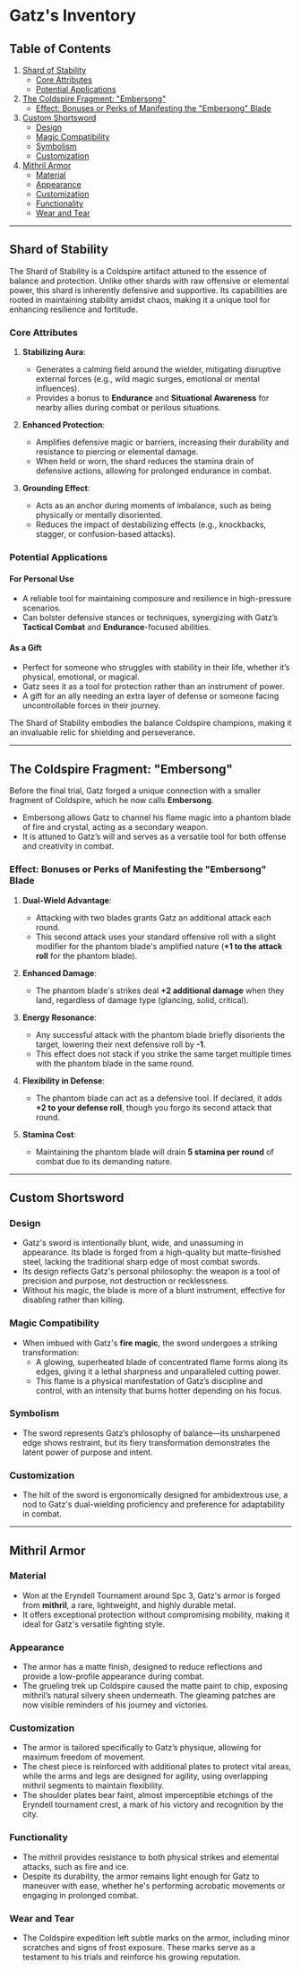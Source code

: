 # Gatz's Inventory

## Table of Contents

1. [Shard of Stability](#shard-of-stability)
   - [Core Attributes](#core-attributes)
   - [Potential Applications](#potential-applications)
2. [The Coldspire Fragment: "Embersong"](#the-coldspire-fragment-embersong)
   - [Effect: Bonuses or Perks of Manifesting the "Embersong" Blade](#effect-bonuses-or-perks-of-manifesting-the-embersong-blade)
3. [Custom Shortsword](#custom-shortsword)
   - [Design](#design)
   - [Magic Compatibility](#magic-compatibility)
   - [Symbolism](#symbolism)
   - [Customization](#customization)
4. [Mithril Armor](#mithril-armor)
   - [Material](#material)
   - [Appearance](#appearance)
   - [Customization](#customization-1)
   - [Functionality](#functionality)
   - [Wear and Tear](#wear-and-tear)

---

## Shard of Stability

The Shard of Stability is a Coldspire artifact attuned to the essence of balance and protection. Unlike other shards with raw offensive or elemental power, this shard is inherently defensive and supportive. Its capabilities are rooted in maintaining stability amidst chaos, making it a unique tool for enhancing resilience and fortitude.

### Core Attributes

1. **Stabilizing Aura**:
   - Generates a calming field around the wielder, mitigating disruptive external forces (e.g., wild magic surges, emotional or mental influences).
   - Provides a bonus to **Endurance** and **Situational Awareness** for nearby allies during combat or perilous situations.

2. **Enhanced Protection**:
   - Amplifies defensive magic or barriers, increasing their durability and resistance to piercing or elemental damage.
   - When held or worn, the shard reduces the stamina drain of defensive actions, allowing for prolonged endurance in combat.

3. **Grounding Effect**:
   - Acts as an anchor during moments of imbalance, such as being physically or mentally disoriented.
   - Reduces the impact of destabilizing effects (e.g., knockbacks, stagger, or confusion-based attacks).

### Potential Applications

#### For Personal Use
- A reliable tool for maintaining composure and resilience in high-pressure scenarios.
- Can bolster defensive stances or techniques, synergizing with Gatz’s **Tactical Combat** and **Endurance**-focused abilities.

#### As a Gift
- Perfect for someone who struggles with stability in their life, whether it’s physical, emotional, or magical.
- Gatz sees it as a tool for protection rather than an instrument of power.
- A gift for an ally needing an extra layer of defense or someone facing uncontrollable forces in their journey.

The Shard of Stability embodies the balance Coldspire champions, making it an invaluable relic for shielding and perseverance.

---

## The Coldspire Fragment: "Embersong"

Before the final trial, Gatz forged a unique connection with a smaller fragment of Coldspire, which he now calls **Embersong**.

- Embersong allows Gatz to channel his flame magic into a phantom blade of fire and crystal, acting as a secondary weapon.
- It is attuned to Gatz’s will and serves as a versatile tool for both offense and creativity in combat.

### Effect: Bonuses or Perks of Manifesting the "Embersong" Blade

1. **Dual-Wield Advantage**:
   - Attacking with two blades grants Gatz an additional attack each round.
   - This second attack uses your standard offensive roll with a slight modifier for the phantom blade's amplified nature (**+1 to the attack roll** for the phantom blade).

2. **Enhanced Damage**:
   - The phantom blade's strikes deal **+2 additional damage** when they land, regardless of damage type (glancing, solid, critical).

3. **Energy Resonance**:
   - Any successful attack with the phantom blade briefly disorients the target, lowering their next defensive roll by **-1**.
   - This effect does not stack if you strike the same target multiple times with the phantom blade in the same round.

4. **Flexibility in Defense**:
   - The phantom blade can act as a defensive tool. If declared, it adds **+2 to your defense roll**, though you forgo its second attack that round.

5. **Stamina Cost**:
   - Maintaining the phantom blade will drain **5 stamina per round** of combat due to its demanding nature.

---

## Custom Shortsword

### Design
- Gatz's sword is intentionally blunt, wide, and unassuming in appearance. Its blade is forged from a high-quality but matte-finished steel, lacking the traditional sharp edge of most combat swords.
- Its design reflects Gatz's personal philosophy: the weapon is a tool of precision and purpose, not destruction or recklessness.
- Without his magic, the blade is more of a blunt instrument, effective for disabling rather than killing.

### Magic Compatibility
- When imbued with Gatz's **fire magic**, the sword undergoes a striking transformation:
  - A glowing, superheated blade of concentrated flame forms along its edges, giving it a lethal sharpness and unparalleled cutting power.
  - This flame is a physical manifestation of Gatz’s discipline and control, with an intensity that burns hotter depending on his focus.

### Symbolism
- The sword represents Gatz’s philosophy of balance—its unsharpened edge shows restraint, but its fiery transformation demonstrates the latent power of purpose and intent.

### Customization
- The hilt of the sword is ergonomically designed for ambidextrous use, a nod to Gatz's dual-wielding proficiency and preference for adaptability in combat.

---

## Mithril Armor

### Material
- Won at the Eryndell Tournament around Spc 3, Gatz's armor is forged from **mithril**, a rare, lightweight, and highly durable metal.
- It offers exceptional protection without compromising mobility, making it ideal for Gatz's versatile fighting style.

### Appearance
- The armor has a matte finish, designed to reduce reflections and provide a low-profile appearance during combat.
- The grueling trek up Coldspire caused the matte paint to chip, exposing mithril’s natural silvery sheen underneath. The gleaming patches are now visible reminders of his journey and victories.

### Customization
- The armor is tailored specifically to Gatz’s physique, allowing for maximum freedom of movement.
- The chest piece is reinforced with additional plates to protect vital areas, while the arms and legs are designed for agility, using overlapping mithril segments to maintain flexibility.
- The shoulder plates bear faint, almost imperceptible etchings of the Eryndell tournament crest, a mark of his victory and recognition by the city.

### Functionality
- The mithril provides resistance to both physical strikes and elemental attacks, such as fire and ice.
- Despite its durability, the armor remains light enough for Gatz to maneuver with ease, whether he's performing acrobatic movements or engaging in prolonged combat.

### Wear and Tear
- The Coldspire expedition left subtle marks on the armor, including minor scratches and signs of frost exposure. These marks serve as a testament to his trials and reinforce his growing reputation.
